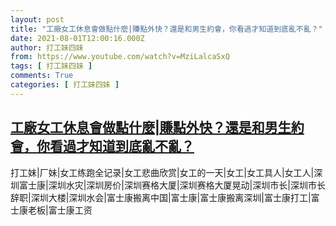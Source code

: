 ```yaml
---
layout: post
title: "工廠女工休息會做點什麼|賺點外快？還是和男生約會，你看過才知道到底亂不亂？"
date: 2021-08-01T12:00:16.000Z
author: 打工妹四妹
from: https://www.youtube.com/watch?v=MziLalcaSxQ
tags: [ 打工妹四妹 ]
comments: True
categories: [ 打工妹四妹 ]
---
```

<!--1627819216000-->
[工廠女工休息會做點什麼|賺點外快？還是和男生約會，你看過才知道到底亂不亂？](https://www.youtube.com/watch?v=MziLalcaSxQ)
------

<div>
打工妹|厂妹|女工练跑全记录|女工悲曲欣赏|女工的一天|女工|女工具人|女工人|深圳富士康|深圳水灾|深圳房价|深圳赛格大厦|深圳赛格大厦晃动|深圳市长|深圳市长辞职|深圳大楼|深圳水会|富士康搬离中国|富士康|富士康搬离深圳|富士康打工|富士康老板|富士康工资
</div>
